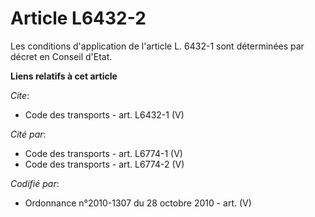 # Article L6432-2

Les conditions d'application de l'article L. 6432-1 sont déterminées par décret en Conseil d'Etat.

**Liens relatifs à cet article**

_Cite_:

  - Code des transports - art. L6432-1 (V)

_Cité par_:

  - Code des transports - art. L6774-1 (V)
  - Code des transports - art. L6774-2 (V)

_Codifié par_:

  - Ordonnance n°2010-1307 du 28 octobre 2010 - art. (V)
